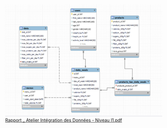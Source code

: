 ![image](https://github.com/EryanDe/OpenFoodFacts/blob/master/images/diag_classe_openfoodfact.png)
[Rapport _ Atelier Intégration des Données - Niveau I1.pdf](https://github.com/user-attachments/files/17045302/Rapport._.Atelier.Integration.des.Donnees.-.Niveau.I1.pdf)
